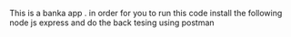 This is a banka app . 
in order for you to run this code install the following
node js
express
and do the back tesing using postman
